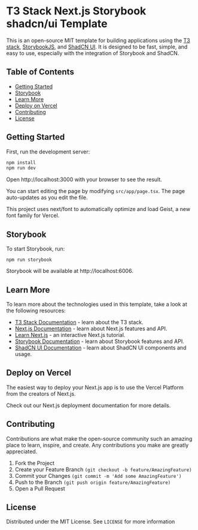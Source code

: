 # T3 Stack Next.js Storybook shadcn/ui Template

This is an open-source MIT template for building applications using the [T3 stack](https://create.t3.gg/), [StorybookJS](https://storybook.js.org/), and [ShadCN UI](https://ui.shadcn.com/). It is designed to be fast, simple, and easy to use, especially with the integration of Storybook and ShadCN.

## Table of Contents

- [Getting Started](#getting-started)
- [Storybook](#storybook)
- [Learn More](#learn-more)
- [Deploy on Vercel](#deploy-on-vercel)
- [Contributing](#contributing)
- [License](#license)

## Getting Started

First, run the development server:

```bash
npm install
npm run dev
```

Open http://localhost:3000 with your browser to see the result.

You can start editing the page by modifying `src/app/page.tsx`. The page auto-updates as you edit the file.

This project uses next/font to automatically optimize and load Geist, a new font family for Vercel.

## Storybook
To start Storybook, run:

```
npm run storybook
```

Storybook will be available at http://localhost:6006.

## Learn More
To learn more about the technologies used in this template, take a look at the following resources:

- [T3 Stack Documentation](https://create.t3.gg/) - learn about the T3 stack.
- [Next.js Documentation](https://nextjs.org/docs) - learn about Next.js features and API.
- [Learn Next.js](https://nextjs.org/learn) - an interactive Next.js tutorial.
- [Storybook Documentation](https://storybook.js.org/docs/react/get-started/introduction) - learn about Storybook features and API.
- [ShadCN UI Documentation](https://shadcn.dev/docs) - learn about ShadCN UI components and usage.


## Deploy on Vercel
The easiest way to deploy your Next.js app is to use the Vercel Platform from the creators of Next.js.

Check out our Next.js deployment documentation for more details.

## Contributing
Contributions are what make the open-source community such an amazing place to learn, inspire, and create. Any contributions you make are greatly appreciated.

1. Fork the Project
2. Create your Feature Branch `(git checkout -b feature/AmazingFeature)`
3. Commit your Changes `(git commit -m 'Add some AmazingFeature')`
4. Push to the Branch `(git push origin feature/AmazingFeature)`
5. Open a Pull Request

## License
Distributed under the MIT License. See `LICENSE` for more information